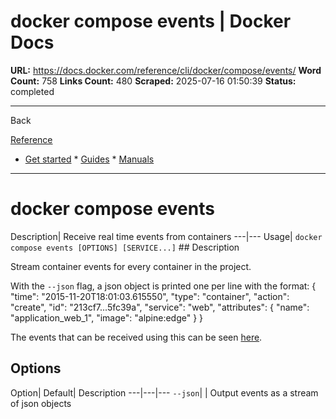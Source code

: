 # docker compose events | Docker Docs

**URL:** https://docs.docker.com/reference/cli/docker/compose/events/
**Word Count:** 758
**Links Count:** 480
**Scraped:** 2025-07-16 01:50:39
**Status:** completed

---

Back

[Reference](https://docs.docker.com/reference/)

  * [Get started](https://docs.docker.com/get-started/)   * [Guides](https://docs.docker.com/guides/)   * [Manuals](https://docs.docker.com/manuals/)

* * *

# docker compose events

Description| Receive real time events from containers   ---|---   Usage| `docker compose events [OPTIONS] [SERVICE...]`      ## Description

Stream container events for every container in the project.

With the `--json` flag, a json object is printed one per line with the format:               {         "time": "2015-11-20T18:01:03.615550",         "type": "container",         "action": "create",         "id": "213cf7...5fc39a",         "service": "web",         "attributes": {           "name": "application_web_1",           "image": "alpine:edge"         }     }

The events that can be received using this can be seen [here](https://docs.docker.com/reference/cli/docker/system/events/#object-types).

## Options

Option| Default| Description   ---|---|---   `--json`| | Output events as a stream of json objects
